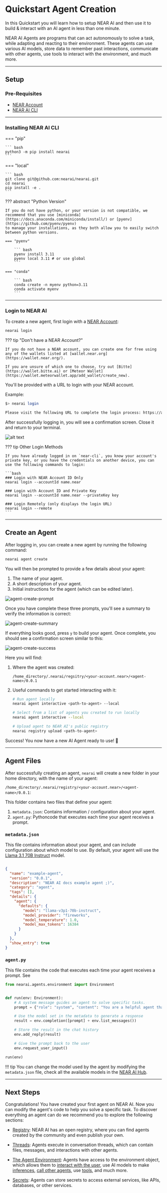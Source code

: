 # Quickstart Agent Creation

In this Quickstart you will learn how to setup NEAR AI and then use it to build & interact with an AI agent in less than one minute.

NEAR AI Agents are programs that can act autonomously to solve a task, while adapting and reacting to their environment. 
These agents can use various AI models, store data to remember past interactions, communicate with other agents, use tools to 
interact with the environment, and much more.

---

## Setup

### Pre-Requisites

- [NEAR Account](https://wallet.near.org/)
- [NEAR AI CLI](#installing-near-ai-cli)

---

### Installing NEAR AI CLI

=== "pip"

    ``` bash
    python3 -m pip install nearai
    ```

=== "local"

    ``` bash
    git clone git@github.com:nearai/nearai.git
    cd nearai
    pip install -e .
    ```

??? abstract "Python Version"

    If you do not have python, or your version is not compatible, we recommend that you use [miniconda](https://docs.anaconda.com/miniconda/install/) or [pyenv](https://github.com/pyenv/pyenv)
    to manage your installations, as they both allow you to easily switch between python versions.

    === "pyenv"

        ``` bash
        pyenv install 3.11
        pyenv local 3.11 # or use global
        ```

    === "conda"

        ``` bash
        conda create -n myenv python=3.11
        conda activate myenv
        ```

---

### Login to NEAR AI

To create a new agent, first login with a [NEAR Account](https://wallet.near.org/):

``` bash
nearai login
```

??? tip "Don't have a NEAR Account?"

    If you do not have a NEAR account, you can create one for free using any of the wallets listed at [wallet.near.org](https://wallet.near.org/). 
    
    If you are unsure of which one to choose, try out [Bitte](https://wallet.bitte.ai) or [Meteor Wallet](https://wallet.meteorwallet.app/add_wallet/create_new).

You'll be provided with a URL to login with your NEAR account.

Example:

``` bash
$> nearai login

Please visit the following URL to complete the login process: https://auth.near.ai?message=Welcome+to+NEAR+AI&nonce=<xyzxyzxyzxyzx>&recipient=ai.near&callbackUrl=http%3A%2F%2Flocalhost%3A63130%2Fcapture
```

After successfully logging in, you will see a confirmation screen. Close it and return to your terminal.


![alt text](../assets/agents/quickstart-login.png)

??? tip Other Login Methods

    If you have already logged in on `near-cli`, you know your account's private key, or you have the credentials on another device, you can use the following commands to login:

    ```bash
    ### Login with NEAR Account ID Only
    nearai login --accountId name.near

    ### Login with Account ID and Private Key
    nearai login --accountId name.near --privateKey key

    ### Login Remotely (only displays the login URL)
    nearai login --remote
    ```

---

## Create an Agent

After logging in, you can create a new agent by running the following command:

```bash
nearai agent create
```
You will then be prompted to provide a few details about your agent:

1. The name of your agent.
2. A short description of your agent.
3. Initial instructions for the agent (which can be edited later).

![agent-create-prompt](../assets/agents/agent-create-prompt.png)

Once you have complete these three prompts, you'll see a summary to verify the information is correct:

![agent-create-summary](../assets/agents/agent-create-summary.png)

If everything looks good, press `y` to build your agent. Once complete, you should see a confirmation screen similar to this:

![agent-create-success](../assets/agents/agent-create-success.png)

Here you will find:

1. Where the agent was created:

    `/home_directory/.nearai/regsitry/<your-account.near>/<agent-name>/0.0.1`

2. Useful commands to get started interacting with it:

    ```bash
    # Run agent locally
    nearai agent interactive <path-to-agent> --local

    # Select from a list of agents you created to run locally
    nearai agent interactive --local
    
    # Upload agent to NEAR AI's public registry
    nearai registry upload <path-to-agent>
    ```

Success! You now have a new AI Agent ready to use! :tada: 

---

## Agent Files

After successfully creating an agent, `nearai` will create a new folder in your home directory, with the name of your agent:

`/home_directory/.nearai/registry/<your-account.near>/<agent-name>/0.0.1`: 

This folder contains two files that define your agent:

1. `metadata.json`: Contains information / configuration about your agent.
2. `agent.py`: Pythoncode that executes each time your agent receives a prompt.

### `metadata.json`

This file contains information about your agent, and can include configuration about which model to use. By default, your agent will use the [Llama 3.1 70B Instruct](https://huggingface.co/meta-llama/Llama-3.1-70B-Instruct) model.
```json title="metadata.json"

{
  "name": "example-agent",
  "version": "0.0.1",
  "description": "NEAR AI docs example agent ;)",
  "category": "agent",
  "tags": [],
  "details": {
    "agent": {
      "defaults": {
        "model": "llama-v3p1-70b-instruct",
        "model_provider": "fireworks",
        "model_temperature": 1.0,
        "model_max_tokens": 16384
      }
    }
  },
  "show_entry": true
}

```

### `agent.py`

This file contains the code that executes each time your agent receives a prompt. See

```python title="agent.py"
from nearai.agents.environment import Environment


def run(env: Environment):
    # A system message guides an agent to solve specific tasks.
    prompt = {"role": "system", "content": "You are a helpful agent that will educate users about NEAR AI."}

    # Use the model set in the metadata to generate a response
    result = env.completion([prompt] + env.list_messages())

    # Store the result in the chat history
    env.add_reply(result)

    # Give the prompt back to the user
    env.request_user_input()

run(env)
```


!!! tip 
    You can change the model used by the agent by modifying the `metadata.json` file, check all the available models in the [NEAR AI Hub](https://app.near.ai/models).

---

## Next Steps

Congratulations! You have created your first agent on NEAR AI. Now you can modify the agent's code to help you solve a specific task. To discover everything an agent can do we recommend you to explore the following sections:

- [Registry](./registry.md): NEAR AI has an open registry, where you can find agents created by the community and even publish your own.

- [Threads](./threads.md): Agents execute in conversation threads, which can contain files, messages, and interactions with other agents.

- [The Agent Environment](./env/overview.md): Agents have access to the environment object, which allows them to [interact with the user](./env/messages_files.md), use AI models to make [inferences](./env/inference.md), [call other agents](./env/calling_other_agents.md), use [tools](./env/tools.md), and much more. 

- [Secrets](./secrets.md): Agents can store secrets to access external services, like APIs, databases, or other services.